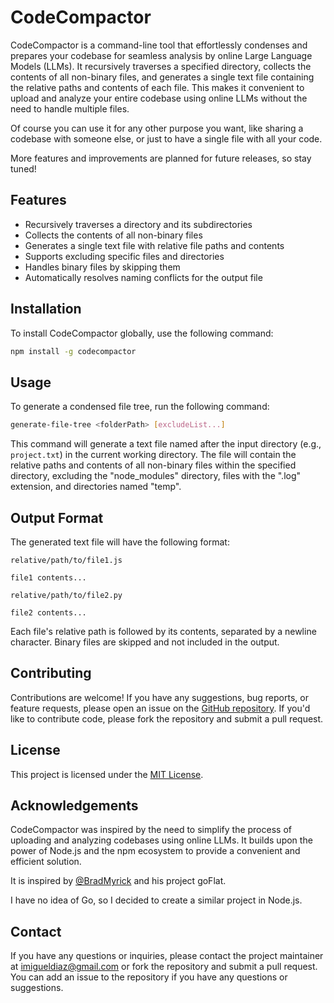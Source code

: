 # CodeCompactor

CodeCompactor is a command-line tool that effortlessly condenses and prepares your codebase for seamless analysis by online Large Language Models (LLMs). It recursively traverses a specified directory, collects the contents of all non-binary files, and generates a single text file containing the relative paths and contents of each file. This makes it convenient to upload and analyze your entire codebase using online LLMs without the need to handle multiple files.

Of course you can use it for any other purpose you want, like sharing a codebase with someone else, or just to have a single file with all your code.

More features and improvements are planned for future releases, so stay tuned!

## Features

- Recursively traverses a directory and its subdirectories
- Collects the contents of all non-binary files
- Generates a single text file with relative file paths and contents
- Supports excluding specific files and directories
- Handles binary files by skipping them
- Automatically resolves naming conflicts for the output file

## Installation

To install CodeCompactor globally, use the following command:

```bash
npm install -g codecompactor
```

## Usage

To generate a condensed file tree, run the following command:

```bash
generate-file-tree <folderPath> [excludeList...]
```

This command will generate a text file named after the input directory (e.g., `project.txt`) in the current working directory. The file will contain the relative paths and contents of all non-binary files within the specified directory, excluding the "node_modules" directory, files with the ".log" extension, and directories named "temp".

## Output Format

The generated text file will have the following format:

```plaintext
relative/path/to/file1.js

file1 contents... 

relative/path/to/file2.py

file2 contents...
```


Each file's relative path is followed by its contents, separated by a newline character. Binary files are skipped and not included in the output.

## Contributing

Contributions are welcome! If you have any suggestions, bug reports, or feature requests, please open an issue on the [GitHub repository](https://github.com/your-username/codecompactor). If you'd like to contribute code, please fork the repository and submit a pull request.

## License

This project is licensed under the [MIT License](LICENSE).

## Acknowledgements

CodeCompactor was inspired by the need to simplify the process of uploading and analyzing codebases using online LLMs. It builds upon the power of Node.js and the npm ecosystem to provide a convenient and efficient solution.

It is inspired by [@BradMyrick](https://github.com/BradMyrick/goFlat) and his project goFlat.

I have no idea of Go, so I decided to create a similar project in Node.js.


## Contact

If you have any questions or inquiries, please contact the project maintainer at imigueldiaz@gmail.com or fork the repository and submit a pull request. You can add an issue to the repository if you have any questions or suggestions.



